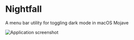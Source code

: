 # Nightfall
A menu bar utility for toggling dark mode in macOS Mojave

![Application screenshot](https://i.imgur.com/ylYh443.png)